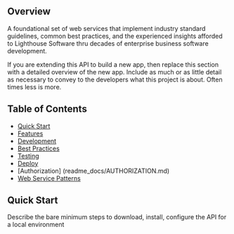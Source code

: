## Overview
A foundational set of web services that implement industry standard guidelines, common best practices, and the experienced insights afforded to Lighthouse Software thru decades of enterprise business software development. 

If you are extending this API to build a new app, then replace this section with a detailed overview of the new app. Include as much or as little detail as necessary to convey to the developers what this project is about. Often times less is more. 

## Table of Contents
* [Quick Start](#quick-start)
* [Features](readme_docs/FEATURES.md)
* [Development](readme_docs/DEVELOP.md)
* [Best Practices](readme_docs/BEST-PRACTICES.md)
* [Testing](readme_docs/TESTING.md)
* [Deploy](readme_docs/DEPLOY.md)
* [Authorization] (readme_docs/AUTHORIZATION.md)
* [Web Service Patterns](readme_docs/WEB-SERVICE-PATTERNS.md)

## Quick Start
Describe the bare minimum steps to download, install, configure the API for a local environment
